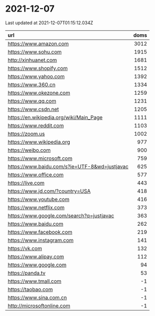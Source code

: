 # 2021-12-07

<!-- BEGIN -->
Last updated at 2021-12-07T01:15:12.034Z

url | doms
:- | -:
https://www.amazon.com | 3012
https://www.sohu.com | 1915
http://xinhuanet.com | 1681
https://www.shopify.com | 1512
https://www.yahoo.com | 1392
https://www.360.cn | 1334
https://www.okezone.com | 1259
https://www.qq.com | 1231
https://www.csdn.net | 1205
https://en.wikipedia.org/wiki/Main_Page | 1111
https://www.reddit.com | 1103
https://zoom.us | 1002
https://www.wikipedia.org | 977
https://weibo.com | 900
https://www.microsoft.com | 759
https://www.baidu.com/s?ie=UTF-8&wd=justjavac | 625
https://www.office.com | 577
https://live.com | 443
https://www.jd.com/?country=USA | 418
https://www.youtube.com | 416
https://www.netflix.com | 373
https://www.google.com/search?q=justjavac | 363
https://www.baidu.com | 262
https://www.facebook.com | 219
https://www.instagram.com | 141
https://vk.com | 132
https://www.alipay.com | 112
https://www.google.com | 94
https://panda.tv | 53
https://www.tmall.com | -1
https://taobao.com | -1
https://www.sina.com.cn | -1
http://microsoftonline.com | -1
<!-- END -->
